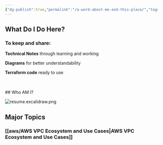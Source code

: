 ```yaml
---
{"dg-publish":true,"permalink":"/a-word-about-me-and-this-place/","tags":["gardenEntry"]}
---
```



## What Do I Do Here?

### To keep and share: 

**Technical Notes** through learning and working

**Diagrams** for better understandability

**Terraform code** ready to use

<br>
<br
<br>
## Who AM I?

![resume.excalidraw.png](/img/user/resume/resume.excalidraw.png)



## Major Topics

### [[aws/AWS VPC Ecosystem and Use Cases\|AWS VPC Ecosystem and Use Cases]]




